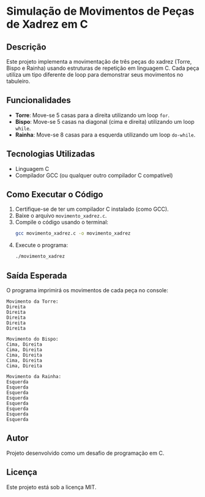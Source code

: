 # Simulação de Movimentos de Peças de Xadrez em C

## Descrição

Este projeto implementa a movimentação de três peças do xadrez (Torre, Bispo e Rainha) usando estruturas de repetição em linguagem C. Cada peça utiliza um tipo diferente de loop para demonstrar seus movimentos no tabuleiro.

## Funcionalidades

- **Torre**: Move-se 5 casas para a direita utilizando um loop `for`.
- **Bispo**: Move-se 5 casas na diagonal (cima e direita) utilizando um loop `while`.
- **Rainha**: Move-se 8 casas para a esquerda utilizando um loop `do-while`.

## Tecnologias Utilizadas

- Linguagem C
- Compilador GCC (ou qualquer outro compilador C compatível)

## Como Executar o Código

1. Certifique-se de ter um compilador C instalado (como GCC).
2. Baixe o arquivo `movimento_xadrez.c`.
3. Compile o código usando o terminal:
   ```sh
   gcc movimento_xadrez.c -o movimento_xadrez
   ```
4. Execute o programa:
   ```sh
   ./movimento_xadrez
   ```

## Saída Esperada

O programa imprimirá os movimentos de cada peça no console:

```
Movimento da Torre:
Direita
Direita
Direita
Direita
Direita

Movimento do Bispo:
Cima, Direita
Cima, Direita
Cima, Direita
Cima, Direita
Cima, Direita

Movimento da Rainha:
Esquerda
Esquerda
Esquerda
Esquerda
Esquerda
Esquerda
Esquerda
Esquerda
```

## Autor

Projeto desenvolvido como um desafio de programação em C.

## Licença

Este projeto está sob a licença MIT.
